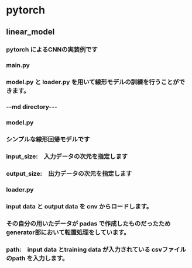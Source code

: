 # pytorch
## linear_model
### pytorch によるCNNの実装例です

### main.py
### model.py と loader.py を用いて線形モデルの訓練を行うことができます。

### --md directory---

### model.py
### シンプルな線形回帰モデルです
### input_size:　入力データの次元を指定します
### output_size:　出力データの次元を指定します

### loader.py
### input data と output data を cnv からロードします。
### その自分の用いたデータが padas で作成したものだったため generator部において転置処理をしています。
### path:　input data とtraining data が入力されている csvファイルのpath を入力します。 




